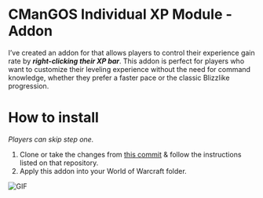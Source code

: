 # CManGOS Individual XP Module - Addon
I’ve created an addon for that allows players to control their experience gain rate by ***right-clicking their XP bar***. This addon is perfect for players who want to customize their leveling experience without the need for command knowledge, whether they prefer a faster pace or the classic Blizzlike progression.
  
# How to install
*Players can skip step one.*
1) Clone or take the changes from [this commit](https://github.com/brian8544/mangos-classic/commit/aa87c75d2f30a511e7aa4cdeb61698ebb10dcc6d) & follow the instructions listed on that repository.
2) Apply this addon into your World of Warcraft folder.

![GIF](https://i.imgur.com/gctjFVh.gif)
